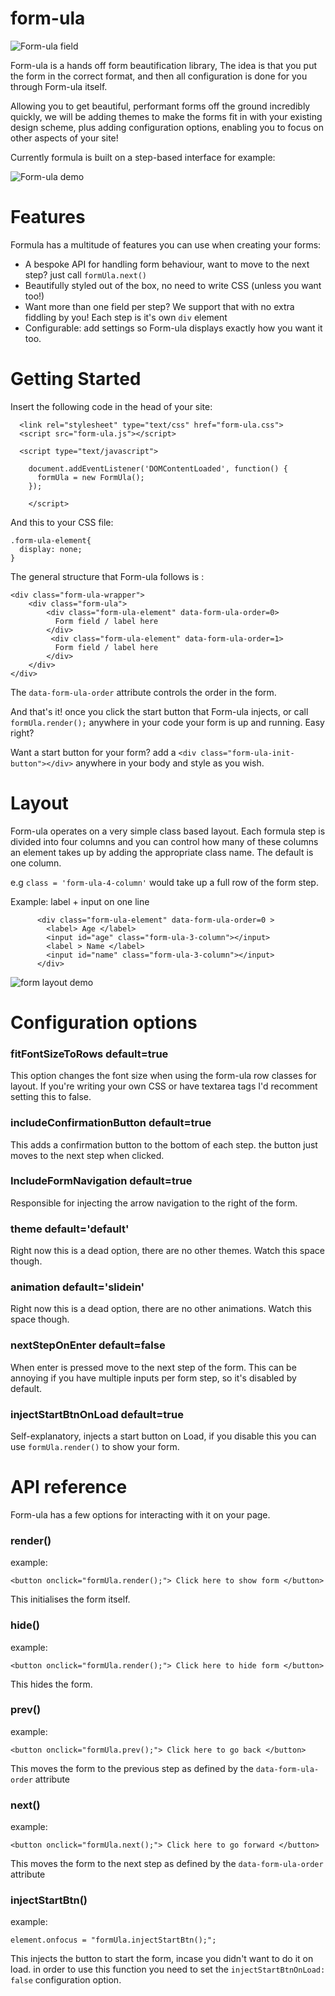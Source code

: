 # form-ula

![Form-ula field](https://screenshot.click/23-10-4djbx-87b2t.jpg)

Form-ula is a hands off form beautification library, The idea is that you put the form in the correct format, and then all configuration is done for you through Form-ula itself. 

Allowing you to get beautiful, performant forms off the ground incredibly quickly, we will be adding themes to make the forms fit in with your existing design scheme, plus adding configuration options, enabling you to focus on other aspects of your site!

Currently formula is built on a step-based interface for example:

![Form-ula demo](https://codepen.io/poppadam/pen/PoPLZpY)

# Features

Formula has a multitude of features you can use when creating your forms:

* A bespoke API for handling form behaviour, want to move to the next step? just call `formUla.next()`
* Beautifully styled out of the box, no need to write CSS (unless you want too!)
* Want more than one field per step? We support that with no extra fiddling by you! Each step is it's own `div` element
* Configurable: add settings so Form-ula displays exactly how you want it too.

# Getting Started

Insert the following code in the head of your site:

```
  <link rel="stylesheet" type="text/css" href="form-ula.css">
  <script src="form-ula.js"></script>

  <script type="text/javascript">

    document.addEventListener('DOMContentLoaded', function() {
      formUla = new FormUla();
    });

    </script>
```

And this to your CSS file:

```
.form-ula-element{
  display: none;
}
```


The general structure that Form-ula follows is :

```
<div class="form-ula-wrapper">
    <div class="form-ula">
        <div class="form-ula-element" data-form-ula-order=0>
          Form field / label here 
        </div>
         <div class="form-ula-element" data-form-ula-order=1>
          Form field / label here 
        </div>
    </div>
</div>
```

The `data-form-ula-order` attribute controls the order in the form.

And that's it! once you click the start button that Form-ula injects, or call `formUla.render();` anywhere in your code your form is up and running. Easy right?



Want a start button for your form? add a `<div class="form-ula-init-button"></div>` anywhere in your body and style as you wish.

# Layout
Form-ula operates on a very simple class based layout. Each formula step is divided into four columns and you can control how many of these columns an element takes up by adding the appropriate class name. The default is one column.

e.g `class = 'form-ula-4-column'` would take up a full row of the form step.

Example: label + input on one line

```
      <div class="form-ula-element" data-form-ula-order=0 >
        <label> Age </label>
        <input id="age" class="form-ula-3-column"></input>
        <label > Name </label>
        <input id="name" class="form-ula-3-column"></input>
      </div>
```
![form layout demo](https://screenshot.click/24-15-ywpd0-fc3my.jpg)

# Configuration options

### fitFontSizeToRows default=true
This option changes the font size when using the form-ula row classes for layout. If you're writing your own CSS or have textarea tags I'd recomment setting this to false.

### includeConfirmationButton default=true
This adds a confirmation button to the bottom of each step. the button just moves to the next step when clicked.

### IncludeFormNavigation default=true
Responsible for injecting the arrow navigation to the right of the form.

### theme default='default'
Right now this is a dead option, there are no other themes. Watch this space though.

### animation default='slidein'
Right now this is a dead option, there are no other animations. Watch this space though.

### nextStepOnEnter default=false
When enter is pressed move to the next step of the form. This can be annoying if you have multiple inputs per form step, so it's disabled by default.

### injectStartBtnOnLoad default=true
Self-explanatory, injects a start button on Load, if you disable this you can use `formUla.render()` to show your form.

# API reference

Form-ula has a few options for interacting with it on your page.

### render()
example: 
```
<button onclick="formUla.render();"> Click here to show form </button>
```
This initialises the form itself.

### hide()
example: 
```
<button onclick="formUla.render();"> Click here to hide form </button>
```
This hides the form.

### prev()
example: 
```
<button onclick="formUla.prev();"> Click here to go back </button>
```
This moves the form to the previous step as defined by the `data-form-ula-order` attribute

### next()
example: 
```
<button onclick="formUla.next();"> Click here to go forward </button>
```
This moves the form to the next step as defined by the `data-form-ula-order` attribute

### injectStartBtn()
example: 
```
element.onfocus = "formUla.injectStartBtn();";
```
This injects the button to start the form, incase you didn't want to do it on load. in order to use this function you need to set the `injectStartBtnOnLoad: false` configuration option.

